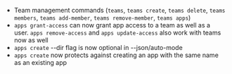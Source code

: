 - Team management commands (`teams`, `teams create`, `teams delete`, `teams members`, `teams add-member`, `teams remove-member`, `teams apps`)
- `apps grant-access` can now grant app access to a team as well as a user. `apps remove-access` and `apps update-access` also work with teams now as well
- `apps create` --dir flag is now optional in --json/auto-mode
- `apps create` now protects against creating an app with the same name as an existing app
